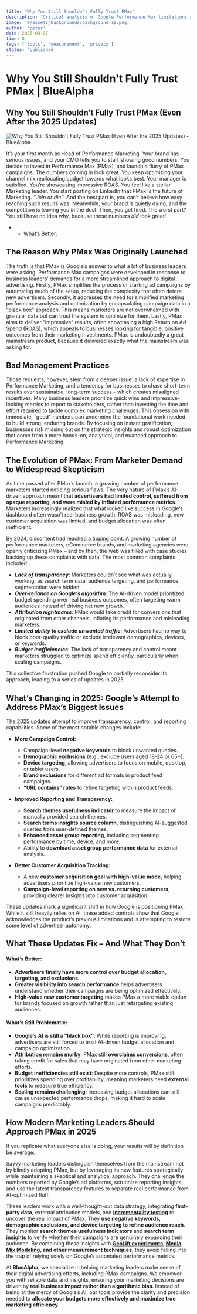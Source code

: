 ```yaml
---
title: "Why You Still Shouldn't Fully Trust PMax"
description: 'Critical analysis of Google Performance Max limitations and why marketers need independent measurement beyond platform-reported metrics.'
image: '#/assets/backgrounds/background-18.png'
author: 'peter'
date: 2025-03-07
time: 8
tags: ['tools', 'measurement', 'privacy']
status: 'published'
---
```


# Why You Still Shouldn't Fully Trust PMax | BlueAlpha

## Why You Still Shouldn’t Fully Trust PMax (Even After the 2025 Updates)

![Why You Still Shouldn't Fully Trust PMax (Even After the 2025 Updates) - BlueAlpha](#assets/articles/marketing-data-infrastructure-setup/pmax-trust-issues.webp)

It’s your first month as Head of Performance Marketing. Your brand has serious issues, and your CMO tells you to start showing good numbers. You decide to invest in Performance Max (PMax), and launch a flurry of PMax campaigns. The numbers coming in look great. You keep optimizing your channel mix reallocating budget towards what looks best. Your manager is satisfied. You’re showcasing impressive ROAS. You feel like a stellar Marketing leader. You start posting on LinkedIn that PMax is the future of Marketing. “_Join or die_”! And the best part is, you can’t believe how easy reaching such results was. Meanwhile, your brand is quietly dying, and the competition is leaving you in the dust. Then, you get fired. The worst part? You still have no idea why, because those numbers *did* look great!

- - [What’s Better:](#Whats_Better)

## The Reason Why PMax Was Originally Launched

The truth is that PMax is Google’s answer to what a lot of business leaders were asking. Performance Max campaigns were developed in response to business leaders’ demands for a more streamlined approach to digital advertising. Firstly, PMax simplifies the process of starting ad campaigns by automating much of the setup, reducing the complexity that often deters new advertisers. Secondly, it addresses the need for simplified marketing performance analysis and optimization by encapsulating campaign data in a “black box” approach. This means marketers are not overwhelmed with granular data but can trust the system to optimize for them. Lastly, PMax aims to deliver “impressive” results, often showcasing a high Return on Ad Spend (ROAS), which appeals to businesses looking for tangible, positive outcomes from their marketing investments. PMax is undoubtedly a great mainstream product, because it delivered exactly what the mainstream was asking for.

## Bad Management Practices

Those requests, however, stem from a deeper issue: a lack of expertise in Performance Marketing, and a tendency for businesses to chase short-term results over sustainable, long-term success – which creates misaligned incentives. Many business leaders prioritize quick wins and impressive-looking metrics to report to stakeholders, rather than investing the time and effort required to tackle complex marketing challenges. This obsession with immediate, “good” numbers can undermine the foundational work needed to build strong, enduring brands. By focusing on instant gratification, businesses risk missing out on the strategic insights and robust optimization that come from a more hands-on, analytical, and nuanced approach to Performance Marketing.

## The Evolution of PMax: From Marketer Demand to Widespread Skepticism

As time passed after PMax’s launch, a growing number of performance marketers started noticing serious flaws. The very nature of PMax’s AI-driven approach meant that **advertisers had limited control, suffered from opaque reporting, and were misled by inflated performance metrics**. Marketers increasingly realized that what looked like success in Google’s dashboard often wasn’t real business growth. ROAS was misleading, new customer acquisition was limited, and budget allocation was often inefficient.

By 2024, discontent had reached a tipping point. A growing number of performance marketers, eCommerce brands, and marketing agencies were openly criticizing PMax – and by then, the web was filled with case studies backing up these complaints with data. The most common complaints included:

- **_Lack of transparency_**: Marketers couldn’t see what was actually working, as search term data, audience targeting, and performance segmentation were hidden.
- **_Over-reliance on Google’s algorithm_**: The AI-driven model prioritized budget spending over real business outcomes, often targeting warm audiences instead of driving net new growth.
- **_Attribution nightmares_**: PMax would take credit for conversions that originated from other channels, inflating its performance and misleading marketers.
- **_Limited ability to exclude unwanted traffic_**: Advertisers had no way to block poor-quality traffic or exclude irrelevant demographics, devices, or keywords.
- **_Budget inefficiencies_**: The lack of transparency and control meant marketers struggled to optimize spend efficiently, particularly when scaling campaigns.

This collective frustration pushed Google to partially reconsider its approach, leading to a series of updates in 2025.

## What’s Changing in 2025: Google’s Attempt to Address PMax’s Biggest Issues

The [2025 updates](https://blog.google/products/ads-commerce/new-performance-max-features-2025/) attempt to improve transparency, control, and reporting capabilities. Some of the most notable changes include:

- **More Campaign Control:**
  - Campaign-level **negative keywords** to block unwanted queries.
  - **Demographic exclusions** (e.g., exclude users aged 18-24 or 65+).
  - **Device targeting**, allowing advertisers to focus on mobile, desktop, or tablet users.
  - **Brand exclusions** for different ad formats in product feed campaigns.
  - **“URL contains” rules** to refine targeting within product feeds.

- **Improved Reporting and Transparency:**
  - **Search themes usefulness indicator** to measure the impact of manually provided search themes.
  - **Search terms insights source column**, distinguishing AI-suggested queries from user-defined themes.
  - **Enhanced asset group reporting**, including segmenting performance by time, device, and more.
  - Ability to **download asset group performance data** for external analysis.

- **Better Customer Acquisition Tracking:**
  - A new **customer acquisition goal with high-value mode**, helping advertisers prioritize high-value new customers.
  - **Campaign-level reporting on new vs. returning customers**, providing clearer insights into customer acquisition.

These updates mark a significant shift in how Google is positioning PMax. While it still heavily relies on AI, these added controls show that Google acknowledges the product’s previous limitations and is attempting to restore some level of advertiser autonomy.

## What These Updates Fix – And What They Don’t

#### **What’s Better:**

- **Advertisers finally have more control over budget allocation, targeting, and exclusions.**
- **Greater visibility into search performance** helps advertisers understand whether their campaigns are being optimized effectively.
- **High-value new customer targeting** makes PMax a more viable option for brands focused on growth rather than just retargeting existing audiences.

#### **What’s Still Problematic:**

- **Google’s AI is still a “black box”**: While reporting is improving, advertisers are still forced to trust AI-driven budget allocation and campaign optimization.
- **Attribution remains murky**: PMax still **overclaims conversions**, often taking credit for sales that may have originated from other marketing efforts.
- **Budget inefficiencies still exist**: Despite more controls, PMax still prioritizes spending over profitability, meaning marketers need **external tools** to measure true efficiency.
- **Scaling remains challenging**: Increasing budget allocations can still cause unexpected performance drops, making it hard to scale campaigns predictably.

## How Modern Marketing Leaders Should Approach PMax in 2025

If you replicate what everyone else is doing, your results will by definition be average.

Savvy marketing leaders distinguish themselves from the mainstream not by blindly adopting PMax, but by leveraging its new features strategically while maintaining a skeptical and analytical approach. They challenge the numbers reported by Google’s ad platforms, scrutinize reporting insights, and use the latest transparency features to separate real performance from AI-optimized fluff.

These leaders work with a well-thought-out data strategy, integrating **first-party data**, external attribution models, and **[incrementality testing](/articles/what-is-incremental-marketing)** to uncover the real impact of PMax. They **use negative keywords, demographic exclusions, and device targeting to refine audience reach**. They monitor **search themes usefulness indicators** and **search term insights** to verify whether their campaigns are genuinely expanding their audience. By combining these insights with **[GeoLift experiments](/articles/matched-market-testing-guide), [Media Mix Modeling](/articles/what-is-media-mix-modeling), and other measurement techniques**, they avoid falling into the trap of relying solely on Google’s automated performance metrics.

At **BlueAlpha**, we specialize in helping marketing leaders make sense of their digital advertising efforts, including PMax campaigns. We empower you with reliable data and insights, ensuring your marketing decisions are driven by **real business impact rather than algorithmic bias**. Instead of being at the mercy of Google’s AI, our tools provide the clarity and precision needed to **allocate your budgets more effectively and maximize true marketing efficiency**.
